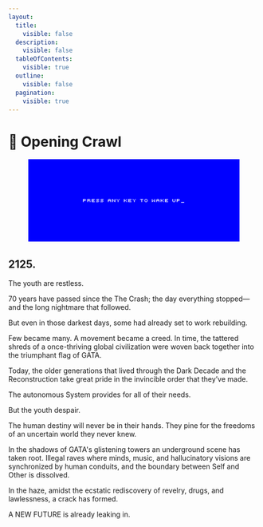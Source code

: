 ```yaml
---
layout:
  title:
    visible: false
  description:
    visible: false
  tableOfContents:
    visible: true
  outline:
    visible: false
  pagination:
    visible: true
---
```


# 🔵 Opening Crawl

<div data-full-width="true">

<figure><img src="../../.gitbook/assets/coda_cover.png" alt=""><figcaption></figcaption></figure>

</div>

## **2125.**

The youth are restless.

70 years have passed since the The Crash; the day everything stopped—and the long nightmare that followed.

But even in those darkest days, some had already set to work rebuilding.

Few became many. A movement became a creed. In time, the tattered shreds of a once-thriving global civilization were woven back together into the triumphant flag of GATA.

Today, the older generations that lived through the Dark Decade and the Reconstruction take great pride in the invincible order that they’ve made.

The autonomous System provides for all of their needs.&#x20;

But the youth despair.

The human destiny will never be in their hands. They pine for the freedoms of an uncertain world they never knew.

In the shadows of GATA's glistening towers an underground scene has taken root. Illegal raves where minds, music, and hallucinatory visions are synchronized by human conduits, and the boundary between Self and Other is dissolved.

In the haze, amidst the ecstatic rediscovery of revelry, drugs, and lawlessness, a crack has formed.

A NEW FUTURE is already leaking in.
